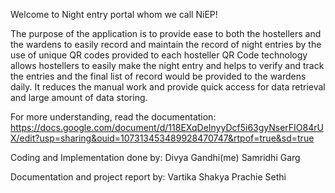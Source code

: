 Welcome to Night entry portal whom we call NiEP!

The purpose of the application is to provide ease to both the hostellers and the wardens to easily record and maintain the record of night entries by the use of unique QR codes provided to each hosteller QR Code technology allows hostellers to easily make the night entry and helps to verify and track the entries and the final list of record would be provided to the wardens daily. It reduces the manual work and provide quick access for data retrieval and large amount of data storing.

For more understanding, read the documentation: 
https://docs.google.com/document/d/118EXqDeInyyDcf5i63gyNserFIO84rUX/edit?usp=sharing&ouid=107313453489928470747&rtpof=true&sd=true

Coding and Implementation done by:
Divya Gandhi(me)
Samridhi Garg

Documentation and project report by:
Vartika Shakya
Prachie Sethi


